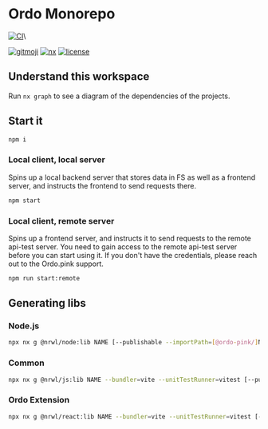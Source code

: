 # Ordo Monorepo

[![CI](https://github.com/ordo-pink/ordo/actions/workflows/ci.yml/badge.svg)](https://github.com/ordo-pink/ordo/actions/workflows/ci.yml)\

[![gitmoji](https://img.shields.io/badge/gitmoji-%20😜%20😍-FFDD67.svg)](https://gitmoji.carloscuesta.me/)
[![nx](https://img.shields.io/badge/generated%20with-nx-blue)](https://nx.dev)
[![license](https://img.shields.io/github/license/ordo-pink/ordo)](https://github.com/ordo-pink/ordo)

## Understand this workspace

Run `nx graph` to see a diagram of the dependencies of the projects.

## Start it

```sh
npm i
```

### Local client, local server

Spins up a local backend server that stores data in FS as well as a frontend server, and instructs
the frontend to send requests there.

```sh
npm start
```

### Local client, remote server

Spins up a frontend server, and instructs it to send requests to the remote api-test server. You
need to gain access to the remote api-test server before you can start using it. If you don't have
the credentials, please reach out to the Ordo.pink support.

```sh
npm run start:remote
```

## Generating libs

### Node.js

```sh
npx nx g @nrwl/node:lib NAME [--publishable --importPath=[@ordo-pink/]NAME]
```

### Common

```sh
npx nx g @nrwl/js:lib NAME --bundler=vite --unitTestRunner=vitest [--publishable --importPath=[@ordo-pink/]NAME]
```

### Ordo Extension

```sh
npx nx g @nrwl/react:lib NAME --bundler=vite --unitTestRunner=vitest [--publishable --importPath=[@ordo-pink/]NAME]
```
